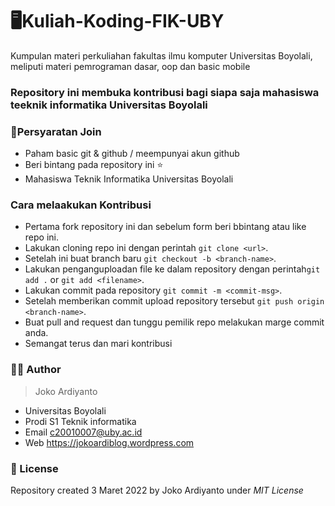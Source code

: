 # 🖥️Kuliah-Koding-FIK-UBY
Kumpulan materi perkuliahan fakultas ilmu komputer Universitas Boyolali, meliputi materi pemrograman dasar, oop dan basic mobile

### Repository ini membuka kontribusi bagi siapa saja mahasiswa teeknik informatika Universitas Boyolali

### 📝Persyaratan Join
- Paham basic git & github / meempunyai akun github
- Beri bintang pada repository ini ⭐
- Mahasiswa Teknik Informatika Universitas Boyolali

### Cara melaakukan Kontribusi
 - Pertama fork repository ini dan sebelum form beri bbintang atau like repo ini.
 - Lakukan cloning repo ini dengan perintah ```git clone <url>```.
 - Setelah ini buat branch baru ```git checkout -b <branch-name>```.
 - Lakukan penganguploadan file ke dalam repository dengan perintah```git add .``` or ```git add <filename>```.
 - Lakukan commit pada repository  ```git commit -m <commit-msg>```.
 - Setelah memberikan commit upload repository tersebut ```git push origin <branch-name>```.
 - Buat pull and request dan tunggu pemilik repo melakukan marge commit anda.
 - Semangat terus dan mari kontribusi


### 👨‍💻 Author
>Joko Ardiyanto
  - Universitas Boyolali
  - Prodi S1 Teknik informatika
  - Email c20010007@uby.ac.id
  - Web https://jokoardiblog.wordpress.com
  
  ### 🔐 License
Repository created 3 Maret 2022 by Joko Ardiyanto under *MIT License*
  
  
